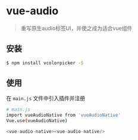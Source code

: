 # vue-audio
> 重写原生audio标签UI，并使之成为适合vue组件

## 安装

``` bash
$ npm install vcolorpicker -S
```
## 使用

在 `main.js` 文件中引入插件并注册

``` bash
# main.js
import vueAudioNative from 'vueAudioNative'
Vue.use(vueAudioNative)
```

``` js
<vue-audio-native><vue-audio-native/>
```
